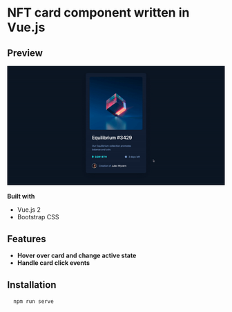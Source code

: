 # NFT card component written in Vue.js

## Preview

![Alt Text](https://github.com/johnnyperdomo/nft-card-component/blob/main/src/assets/nft-card.gif)

**Built with**
- Vue.js 2
- Bootstrap CSS

## Features
- **Hover over card and change active state**
- **Handle card click events**

## Installation
```
  npm run serve
  ```
